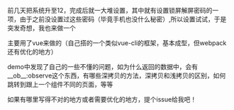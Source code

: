 前几天把系统升至12，完成后就一大堆设置，其中就有设置锁屏解屏密码的一项，由于之前没设置过这些密码（毕竟手机也没什么秘密）,所以设置试试，于是突发奇想，我也来做一个

主要用了vue来做的（自己搭的一个类似vue-cli的框架，基本成型，但webpack还有优化的地方）

demo中发现了自己的一些不懂的问题，如为什么返回的数据中，会有__ob__:observe这个东西，有哪些深拷贝的方法，深拷贝和浅拷贝的区别，如何跳转到跟上一个组件不同的页面，等等

如果有哪里写得不对的地方或者需要优化的地方，提个issue给我吧！
